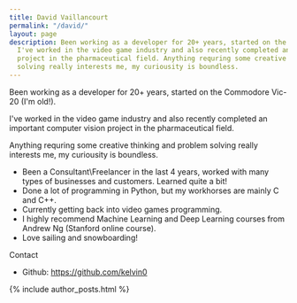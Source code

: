 ```yaml
---
title: David Vaillancourt
permalink: "/david/"
layout: page
description: Been working as a developer for 20+ years, started on the Commodore Vic-20 (I'm old!).
  I've worked in the video game industry and also recently completed an important computer vision
  project in the pharmaceutical field. Anything requring some creative thinking and problem
  solving really interests me, my curiousity is boundless.
---
```


Been working as a developer for 20+ years, started on the Commodore Vic-20 (I'm old!).

I've worked in the video game industry and also recently completed an important computer vision project in the pharmaceutical field.

Anything requring some creative thinking and problem solving really interests me, my curiousity is boundless.

* Been a Consultant\Freelancer in the last 4 years, worked with many types of businesses and customers. Learned quite a bit!
* Done a lot of programming in Python, but my workhorses are mainly C and C++.
* Currently getting back into video games programming.
* I highly recommend Machine Learning and Deep Learning courses from Andrew Ng (Stanford online course).
* Love sailing and snowboarding!

Contact

* Github: https://github.com/kelvin0

{% include author_posts.html %}
